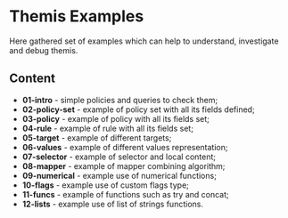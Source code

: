 # Themis Examples

Here gathered set of examples which can help to understand, investigate and debug themis.

## Content
- **01-intro** - simple policies and queries to check them;
- **02-policy-set** - example of policy set with all its fields defined;
- **03-policy** - example of policy with all its fields set;
- **04-rule** - example of rule with all its fields set;
- **05-target** - example of different targets;
- **06-values** - example of different values representation;
- **07-selector** - example of selector and local content;
- **08-mapper** - example of mapper combining algorithm;
- **09-numerical** - example use of numerical functions;
- **10-flags** - example use of custom flags type;
- **11-funcs** - example of functions such as try and concat;
- **12-lists** - example use of list of strings functions.
